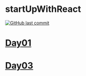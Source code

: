 # startUpWithReact
[![GitHub last commit](https://img.shields.io/github/last-commit/rifatabrarjowad/startUpWithReact)](https://github.com/rifatabrarjowad/startUpWithReact/commits/main)
<h1><a href="https://rifatabrarjowad.github.io/startUpWithReact/day01/" >Day01</a></h1>
<h1><a href="https://rifatabrarjowad.github.io/startUpWithReact/day03/" >Day03</a></h1>
